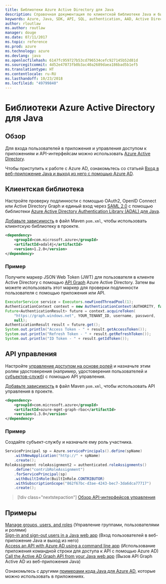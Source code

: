 ```yaml
---
title: Библиотеки Azure Active Directory для Java
description: Справочная документация по клиентской библиотеке Java и библиотекам управления Azure Active Directory
keywords: Azure, Java, SDK, API, SQL, authentication, AAD, Active Directory, Graph, OAuth 2.0
author: rloutlaw
ms.author: routlaw
manager: douge
ms.date: 07/11/2017
ms.topic: reference
ms.prod: azure
ms.technology: azure
ms.devlang: java
ms.openlocfilehash: 6147fc959727b53cd796534cefc927145b52d81d
ms.sourcegitcommit: 4d52e47073fb0b3ac40a2689daea186bad5b1ef5
ms.translationtype: HT
ms.contentlocale: ru-RU
ms.lasthandoff: 10/23/2018
ms.locfileid: "49799840"
---
```

# <a name="azure-active-directory-libraries-for-java"></a>Библиотеки Azure Active Directory для Java

## <a name="overview"></a>Обзор

Для входа пользователей в приложения и управления доступом к приложениям и API-интерфейсам можно использовать [Azure Active Directory](/azure/active-directory/active-directory-whatis).

Чтобы приступить к работе с Azure AD, ознакомьтесь со статьей [Вход в веб-приложение Java и выход из него с помощью Azure AD](/azure/active-directory/develop/active-directory-devquickstarts-webapp-java).

## <a name="client-library"></a>Клиентская библиотека

Настройте проверку подлинности с помощью OAuth2, OpenID Connect или Active Directory Graph и единый вход через [SAML 2.0](https://docs.microsoft.com/azure/active-directory/develop/active-directory-saml-protocol-reference) с помощью библиотеки [Azure Active Directory Authentication Library (ADAL) для Java](https://github.com/AzureAD/azure-activedirectory-library-for-java).

[Добавьте зависимость](https://maven.apache.org/guides/getting-started/index.html#How_do_I_use_external_dependencies) в файл Maven `pom.xml`, чтобы использовать клиентскую библиотеку в проекте.

```XML
<dependency>
    <groupId>com.microsoft.azure</groupId>
    <artifactId>adal4j</artifactId>
    <version>1.2.0</version>
</dependency>
```   

### <a name="example"></a>Пример

Получите маркер JSON Web Token (JWT) для пользователя в клиенте Active Directory с помощью [API Graph](https://docs.microsoft.com/azure/active-directory/develop/active-directory-graph-api) Azure Active Directory. Затем вы можете использовать этот маркер для проверки подлинности пользователя с помощью приложения или API.

```java
ExecutorService service = Executors.newFixedThreadPool(1);
AuthenticationContext context = new AuthenticationContext(AUTHORITY, false, service);
Future<AuthenticationResult> future = context.acquireToken(
    "https://graph.windows.net", YOUR_TENANT_ID, username, password,
    null);
AuthenticationResult result = future.get();
System.out.println("Access Token - " + result.getAccessToken());
System.out.println("Refresh Token - " + result.getRefreshToken());
System.out.println("ID Token - " + result.getIdToken());
```

## <a name="management-api"></a>API управления

Настройте [управление доступом на основе ролей](/azure/active-directory/role-based-access-control-what-is) и назначьте этим ролям удостоверения (например, удостоверения пользователей и [субъектов-служб](https://docs.microsoft.com/azure/active-directory/develop/active-directory-application-objects)) с помощью API управления. 

[Добавьте зависимость](https://maven.apache.org/guides/getting-started/index.html#How_do_I_use_external_dependencies) в файл Maven `pom.xml`, чтобы использовать API управления в проекте.

```XML
<dependency>
    <groupId>com.microsoft.azure</groupId>
    <artifactId>azure-mgmt-graph-rbac</artifactId>
    <version>1.3.0</version>
</dependency>
```

### <a name="example"></a>Пример 

Создайте субъект-службу и назначьте ему роль участника.

```java
ServicePrincipal sp = Azure.servicePrincipals().define(spName)
    .withNewApplication("http://" + spName)
    .create();
RoleAssignment roleAssignment2 = authenticated.roleAssignments()
    .define("contribRoleAssignment")
    .forServicePrincipal(sp)
    .withBuiltInRole(BuiltInRole.CONTRIBUTOR)
    .withSubscriptionScope("862f67bc-d3ae-4243-bec7-3da6dca77717")
    .create();
```

> [!div class="nextstepaction"]
> [Обзор API-интерфейсов управления](/java/api/overview/azure/activedirectory/management)


## <a name="samples"></a>Примеры

[Manage groups, users, and roles](https://github.com/Azure-Samples/aad-java-manage-users-groups-and-roles)   (Управление группами, пользователями и ролями)  
[Sign-in and sign-out users in a Java web app](https://github.com/Azure-Samples/active-directory-java-webapp-openidconnect)   (Вход пользователей в веб-приложение Java и выход из него)  
[Access an API with Azure AD using a command line app](https://github.com/Azure-Samples/active-directory-java-native-headless)  (Использование приложения командной строки для доступа к API с помощью Azure AD)  
[Call the Active AD Graph API from your Java web app](https://github.com/Azure-Samples/active-directory-java-webapp-openidconnect) (Вызов API Graph Active AD из веб-приложения Java)  

Ознакомьтесь с другими [примерами кода Java для Azure AD](https://azure.microsoft.com/en-us/resources/samples/?term=active+directory&platform=java), которые можно использовать в приложениях.
